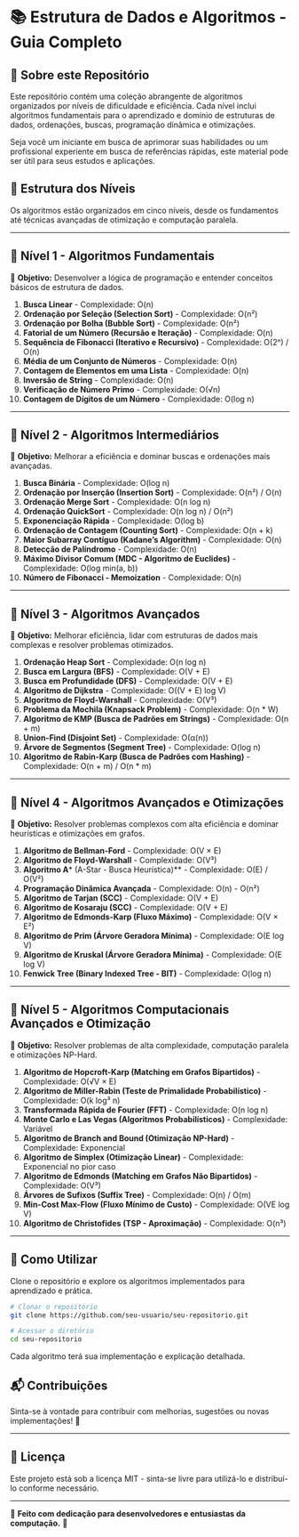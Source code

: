 # 📚 Estrutura de Dados e Algoritmos - Guia Completo

## 🚀 Sobre este Repositório

Este repositório contém uma coleção abrangente de algoritmos organizados por níveis de dificuldade e eficiência. Cada nível inclui algoritmos fundamentais para o aprendizado e domínio de estruturas de dados, ordenações, buscas, programação dinâmica e otimizações.

Seja você um iniciante em busca de aprimorar suas habilidades ou um profissional experiente em busca de referências rápidas, este material pode ser útil para seus estudos e aplicações.

## 📌 Estrutura dos Níveis

Os algoritmos estão organizados em cinco níveis, desde os fundamentos até técnicas avançadas de otimização e computação paralela.

---

## 📂 Nível 1 - Algoritmos Fundamentais

📌 **Objetivo:** Desenvolver a lógica de programação e entender conceitos básicos de estrutura de dados.

1. **Busca Linear** - Complexidade: O(n)
2. **Ordenação por Seleção (Selection Sort)** - Complexidade: O(n²)
3. **Ordenação por Bolha (Bubble Sort)** - Complexidade: O(n²)
4. **Fatorial de um Número (Recursão e Iteração)** - Complexidade: O(n)
5. **Sequência de Fibonacci (Iterativo e Recursivo)** - Complexidade: O(2ⁿ) / O(n)
6. **Média de um Conjunto de Números** - Complexidade: O(n)
7. **Contagem de Elementos em uma Lista** - Complexidade: O(n)
8. **Inversão de String** - Complexidade: O(n)
9. **Verificação de Número Primo** - Complexidade: O(√n)
10. **Contagem de Dígitos de um Número** - Complexidade: O(log n)

---

## 📂 Nível 2 - Algoritmos Intermediários

📌 **Objetivo:** Melhorar a eficiência e dominar buscas e ordenações mais avançadas.

1. **Busca Binária** - Complexidade: O(log n)
2. **Ordenação por Inserção (Insertion Sort)** - Complexidade: O(n²) / O(n)
3. **Ordenação Merge Sort** - Complexidade: O(n log n)
4. **Ordenação QuickSort** - Complexidade: O(n log n) / O(n²)
5. **Exponenciação Rápida** - Complexidade: O(log b)
6. **Ordenação de Contagem (Counting Sort)** - Complexidade: O(n + k)
7. **Maior Subarray Contíguo (Kadane’s Algorithm)** - Complexidade: O(n)
8. **Detecção de Palíndromo** - Complexidade: O(n)
9. **Máximo Divisor Comum (MDC - Algoritmo de Euclides)** - Complexidade: O(log min(a, b))
10. **Número de Fibonacci - Memoization** - Complexidade: O(n)

---

## 📂 Nível 3 - Algoritmos Avançados

📌 **Objetivo:** Melhorar eficiência, lidar com estruturas de dados mais complexas e resolver problemas otimizados.

1. **Ordenação Heap Sort** - Complexidade: O(n log n)
2. **Busca em Largura (BFS)** - Complexidade: O(V + E)
3. **Busca em Profundidade (DFS)** - Complexidade: O(V + E)
4. **Algoritmo de Dijkstra** - Complexidade: O((V + E) log V)
5. **Algoritmo de Floyd-Warshall** - Complexidade: O(V³)
6. **Problema da Mochila (Knapsack Problem)** - Complexidade: O(n \* W)
7. **Algoritmo de KMP (Busca de Padrões em Strings)** - Complexidade: O(n + m)
8. **Union-Find (Disjoint Set)** - Complexidade: O(α(n))
9. **Árvore de Segmentos (Segment Tree)** - Complexidade: O(log n)
10. **Algoritmo de Rabin-Karp (Busca de Padrões com Hashing)** - Complexidade: O(n + m) / O(n \* m)

---

## 📂 Nível 4 - Algoritmos Avançados e Otimizações

📌 **Objetivo:** Resolver problemas complexos com alta eficiência e dominar heurísticas e otimizações em grafos.

1. **Algoritmo de Bellman-Ford** - Complexidade: O(V × E)
2. **Algoritmo de Floyd-Warshall** - Complexidade: O(V³)
3. **Algoritmo A*** (A-Star - Busca Heurística)*\* - Complexidade: O(E) / O(V²)
4. **Programação Dinâmica Avançada** - Complexidade: O(n) - O(n²)
5. **Algoritmo de Tarjan (SCC)** - Complexidade: O(V + E)
6. **Algoritmo de Kosaraju (SCC)** - Complexidade: O(V + E)
7. **Algoritmo de Edmonds-Karp (Fluxo Máximo)** - Complexidade: O(V × E²)
8. **Algoritmo de Prim (Árvore Geradora Mínima)** - Complexidade: O(E log V)
9. **Algoritmo de Kruskal (Árvore Geradora Mínima)** - Complexidade: O(E log V)
10. **Fenwick Tree (Binary Indexed Tree - BIT)** - Complexidade: O(log n)

---

## 📂 Nível 5 - Algoritmos Computacionais Avançados e Otimização

📌 **Objetivo:** Resolver problemas de alta complexidade, computação paralela e otimizações NP-Hard.

1. **Algoritmo de Hopcroft-Karp (Matching em Grafos Bipartidos)** - Complexidade: O(√V × E)
2. **Algoritmo de Miller-Rabin (Teste de Primalidade Probabilístico)** - Complexidade: O(k log³ n)
3. **Transformada Rápida de Fourier (FFT)** - Complexidade: O(n log n)
4. **Monte Carlo e Las Vegas (Algoritmos Probabilísticos)** - Complexidade: Variável
5. **Algoritmo de Branch and Bound (Otimização NP-Hard)** - Complexidade: Exponencial
6. **Algoritmo de Simplex (Otimização Linear)** - Complexidade: Exponencial no pior caso
7. **Algoritmo de Edmonds (Matching em Grafos Não Bipartidos)** - Complexidade: O(V³)
8. **Árvores de Sufixos (Suffix Tree)** - Complexidade: O(n) / O(m)
9. **Min-Cost Max-Flow (Fluxo Mínimo de Custo)** - Complexidade: O(VE log V)
10. **Algoritmo de Christofides (TSP - Aproximação)** - Complexidade: O(n³)

---

## 🎯 Como Utilizar

Clone o repositório e explore os algoritmos implementados para aprendizado e prática.

```bash
# Clonar o repositório
git clone https://github.com/seu-usuario/seu-repositorio.git

# Acessar o diretório
cd seu-repositorio
```

Cada algoritmo terá sua implementação e explicação detalhada.

## 📬 Contribuições

Sinta-se à vontade para contribuir com melhorias, sugestões ou novas implementações! 🚀

---

## 📜 Licença

Este projeto está sob a licença MIT - sinta-se livre para utilizá-lo e distribuí-lo conforme necessário.

---

🔗 **Feito com dedicação para desenvolvedores e entusiastas da computação.** 🚀

